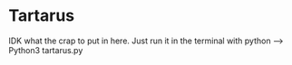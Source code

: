 # Tartarus
IDK what the crap to put in here. Just run it in the terminal with python --> Python3 tartarus.py
